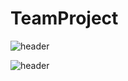 # TeamProject

![header](https://capsule-render.vercel.app/api?type=Venom&color=#FF0F5&height=300&section=header&text=Team%20Project&fontSize=90)

![header](https://capsule-render.vercel.app/api?type=wave&color=auto&height=300&section=header&text=capsule%20render&fontSize=90)

